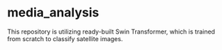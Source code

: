 # media_analysis

This repository is utilizing ready-built Swin Transformer, which is trained from scratch to classify satellite images.
